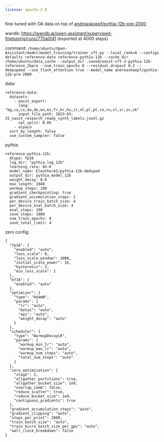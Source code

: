 ```yaml
---
license: apache-2.0
---
```

fine-tuned with OA data on top of [andreaskoepf/pythia-12b-pre-2000](https://huggingface.co/andreaskoepf/pythia-12b-pre-2000)

wandb: https://wandb.ai/open-assistant/supervised-finetuning/runs/770a0t41 (exported at 4000 steps)

command: `/home/ubuntu/Open-Assistant/model/model_training/trainer_sft.py --local_rank=0 --configs defaults reference-data reference-pythia-12b --cache_dir /home/ubuntu/data_cache --output_dir .saved/oasst-sft-3-pythia-12b-reference_2kpre --num_train_epochs 8 --residual_dropout 0.2 --deepspeed --use_flash_attention true --model_name andreaskoepf/pythia-12b-pre-2000`

data:
```
reference-data:
  datasets:
    - oasst_export:
      lang: "bg,ca,cs,da,de,en,es,fr,hr,hu,it,nl,pl,pt,ro,ru,sl,sr,sv,uk"
      input_file_path: 2023-03-25_oasst_research_ready_synth_labels.jsonl.gz
      val_split: 0.05
    - alpaca
  sort_by_length: false
  use_custom_sampler: false
```


pythia:
```
reference-pythia-12b:
  dtype: fp16
  log_dir: "pythia_log_12b"
  learning_rate: 6e-6
  model_name: EleutherAI/pythia-12b-deduped
  output_dir: pythia_model_12b
  weight_decay: 0.0
  max_length: 2048
  warmup_steps: 100
  gradient_checkpointing: true
  gradient_accumulation_steps: 2
  per_device_train_batch_size: 4
  per_device_eval_batch_size: 4
  eval_steps: 100
  save_steps: 1000
  num_train_epochs: 8
  save_total_limit: 4
```

zero config:
```
{
  "fp16": {
    "enabled": "auto",
    "loss_scale": 0,
    "loss_scale_window": 1000,
    "initial_scale_power": 16,
    "hysteresis": 2,
    "min_loss_scale": 1
  },
  "bf16": {
    "enabled": "auto"
  },
  "optimizer": {
    "type": "AdamW",
    "params": {
      "lr": "auto",
      "betas": "auto",
      "eps": "auto",
      "weight_decay": "auto"
    }
  },
  "scheduler": {
    "type": "WarmupDecayLR",
    "params": {
      "warmup_min_lr": "auto",
      "warmup_max_lr": "auto",
      "warmup_num_steps": "auto",
      "total_num_steps": "auto"
    }
  },
  "zero_optimization": {
    "stage": 2,
    "allgather_partitions": true,
    "allgather_bucket_size": 1e9,
    "overlap_comm": false,
    "reduce_scatter": true,
    "reduce_bucket_size": 1e9,
    "contiguous_gradients": true
  },
  "gradient_accumulation_steps": "auto",
  "gradient_clipping": "auto",
  "steps_per_print": 2000,
  "train_batch_size": "auto",
  "train_micro_batch_size_per_gpu": "auto",
  "wall_clock_breakdown": false
}
```